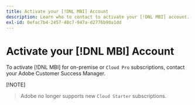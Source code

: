 ```yaml
---
title: Activate your [!DNL MBI] Account
description: Learn who to contact to activate your [!DNL MBI] account.
exl-id: 0efac7b4-2457-48c7-947a-d2776b90a1dd
---
```

# Activate your [!DNL MBI] Account 

To activate [!DNL MBI] for on-premise or `Cloud Pro` subscriptions, contact your Adobe Customer Success Manager.

[!NOTE]
>
>Adobe no longer supports new `Cloud Starter` subscriptions.
